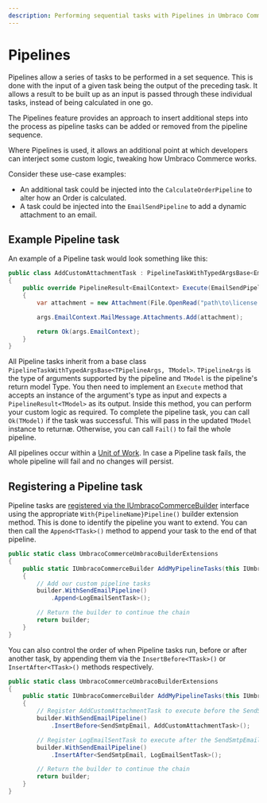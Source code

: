 ```yaml
---
description: Performing sequential tasks with Pipelines in Umbraco Commerce.
---
```


# Pipelines

Pipelines allow a series of tasks to be performed in a set sequence. This is done with the input of a given task being the output of the preceding task. It allows a result to be built up as an input is passed through these individual tasks, instead of being calculated in one go.

The Pipelines feature provides an approach to insert additional steps into the process as pipeline tasks can be added or removed from the pipeline sequence.

Where Pipelines is used, it allows an additional point at which developers can interject some custom logic, tweaking how Umbraco Commerce works.

Consider these use-case examples:

* An additional task could be injected into the `CalculateOrderPipeline` to alter how an Order is calculated.
* A task could be injected into the `EmailSendPipeline` to add a dynamic attachment to an email.

## Example Pipeline task

An example of a Pipeline task would look something like this:

```csharp
public class AddCustomAttachmentTask : PipelineTaskWithTypedArgsBase<EmailSendPipelineArgs, EmailContext>
{
    public override PipelineResult<EmailContext> Execute(EmailSendPipelineArgs args)
    {
        var attachment = new Attachment(File.OpenRead("path\to\license.lic"), "license.lic");

        args.EmailContext.MailMessage.Attachments.Add(attachment);

        return Ok(args.EmailContext);
    }
}
```

All Pipeline tasks inherit from a base class `PipelineTaskWithTypedArgsBase<TPipelineArgs, TModel>`. `TPipelineArgs` is the type of arguments supported by the pipeline and `TModel` is the pipeline's return model Type. You then need to implement an `Execute` method that accepts an instance of the argument's type as input and expects a `PipelineResult<TModel>` as its output. Inside this method, you can perform your custom logic as required. To complete the pipeline task, you can call `Ok(TModel)` if the task was successful. This will pass in the updated `TModel` instance to returnæ. Otherwise, you can call `Fail()` to fail the whole pipeline.

All pipelines occur within a [Unit of Work](unit-of-work.md). In case a Pipeline task fails, the whole pipeline will fail and no changes will persist.

## Registering a Pipeline task

Pipeline tasks are [registered via the IUmbracoCommerceBuilder](umbraco-commerce-builder.md) interface using the appropriate `With{PipelineName}Pipeline()` builder extension method. This is done to identify the pipeline you want to extend. You can then call the `Append<TTask>()` method to append your task to the end of that pipeline.

```csharp
public static class UmbracoCommerceUmbracoBuilderExtensions
{
    public static IUmbracoCommerceBuilder AddMyPipelineTasks(this IUmbracoCommerceBuilder builder)
    {
        // Add our custom pipeline tasks
        builder.WithSendEmailPipeline()
            .Append<LogEmailSentTask>();

        // Return the builder to continue the chain
        return builder;
    }
}
```

You can also control the order of when Pipeline tasks run, before or after another task, by appending them via the `InsertBefore<TTask>()` or `InsertAfter<TTask>()` methods respectively.

```csharp
public static class UmbracoCommerceUmbracoBuilderExtensions
{
    public static IUmbracoCommerceBuilder AddMyPipelineTasks(this IUmbracoCommerceBuilder builder)
    {
        // Register AddCustomAttachmentTask to execute before the SendSmtpEmail handler
        builder.WithSendEmailPipeline()
            .InsertBefore<SendSmtpEmail, AddCustomAttachmentTask>();

        // Register LogEmailSentTask to execute after the SendSmtpEmail handler
        builder.WithSendEmailPipeline()
            .InsertAfter<SendSmtpEmail, LogEmailSentTask>();

        // Return the builder to continue the chain
        return builder;
    }
}
```
